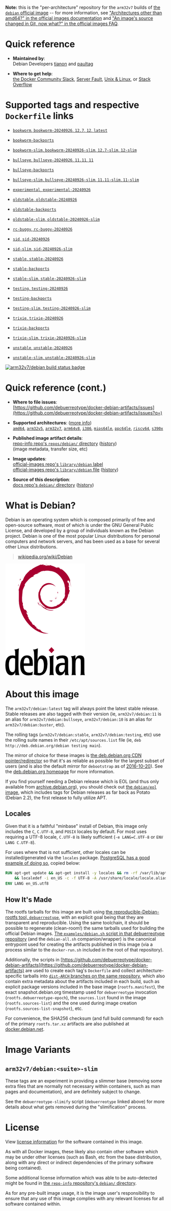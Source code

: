 <!--

********************************************************************************

WARNING:

    DO NOT EDIT "debian/README.md"

    IT IS AUTO-GENERATED

    (from the other files in "debian/" combined with a set of templates)

********************************************************************************

-->

**Note:** this is the "per-architecture" repository for the `arm32v7` builds of [the `debian` official image](https://hub.docker.com/_/debian) -- for more information, see ["Architectures other than amd64?" in the official images documentation](https://github.com/docker-library/official-images#architectures-other-than-amd64) and ["An image's source changed in Git, now what?" in the official images FAQ](https://github.com/docker-library/faq#an-images-source-changed-in-git-now-what).

# Quick reference

-	**Maintained by**:  
	Debian Developers [tianon](https://qa.debian.org/developer.php?login=tianon) and [paultag](https://qa.debian.org/developer.php?login=paultag)

-	**Where to get help**:  
	[the Docker Community Slack](https://dockr.ly/comm-slack), [Server Fault](https://serverfault.com/help/on-topic), [Unix & Linux](https://unix.stackexchange.com/help/on-topic), or [Stack Overflow](https://stackoverflow.com/help/on-topic)

# Supported tags and respective `Dockerfile` links

-	[`bookworm`, `bookworm-20240926`, `12.7`, `12`, `latest`](https://github.com/debuerreotype/docker-debian-artifacts/blob/03b3b268228966a130cf336c3100c2c8ec8b6c8f/bookworm/Dockerfile)

-	[`bookworm-backports`](https://github.com/debuerreotype/docker-debian-artifacts/blob/03b3b268228966a130cf336c3100c2c8ec8b6c8f/bookworm/backports/Dockerfile)

-	[`bookworm-slim`, `bookworm-20240926-slim`, `12.7-slim`, `12-slim`](https://github.com/debuerreotype/docker-debian-artifacts/blob/03b3b268228966a130cf336c3100c2c8ec8b6c8f/bookworm/slim/Dockerfile)

-	[`bullseye`, `bullseye-20240926`, `11.11`, `11`](https://github.com/debuerreotype/docker-debian-artifacts/blob/03b3b268228966a130cf336c3100c2c8ec8b6c8f/bullseye/Dockerfile)

-	[`bullseye-backports`](https://github.com/debuerreotype/docker-debian-artifacts/blob/03b3b268228966a130cf336c3100c2c8ec8b6c8f/bullseye/backports/Dockerfile)

-	[`bullseye-slim`, `bullseye-20240926-slim`, `11.11-slim`, `11-slim`](https://github.com/debuerreotype/docker-debian-artifacts/blob/03b3b268228966a130cf336c3100c2c8ec8b6c8f/bullseye/slim/Dockerfile)

-	[`experimental`, `experimental-20240926`](https://github.com/debuerreotype/docker-debian-artifacts/blob/03b3b268228966a130cf336c3100c2c8ec8b6c8f/experimental/Dockerfile)

-	[`oldstable`, `oldstable-20240926`](https://github.com/debuerreotype/docker-debian-artifacts/blob/03b3b268228966a130cf336c3100c2c8ec8b6c8f/oldstable/Dockerfile)

-	[`oldstable-backports`](https://github.com/debuerreotype/docker-debian-artifacts/blob/03b3b268228966a130cf336c3100c2c8ec8b6c8f/oldstable/backports/Dockerfile)

-	[`oldstable-slim`, `oldstable-20240926-slim`](https://github.com/debuerreotype/docker-debian-artifacts/blob/03b3b268228966a130cf336c3100c2c8ec8b6c8f/oldstable/slim/Dockerfile)

-	[`rc-buggy`, `rc-buggy-20240926`](https://github.com/debuerreotype/docker-debian-artifacts/blob/03b3b268228966a130cf336c3100c2c8ec8b6c8f/rc-buggy/Dockerfile)

-	[`sid`, `sid-20240926`](https://github.com/debuerreotype/docker-debian-artifacts/blob/03b3b268228966a130cf336c3100c2c8ec8b6c8f/sid/Dockerfile)

-	[`sid-slim`, `sid-20240926-slim`](https://github.com/debuerreotype/docker-debian-artifacts/blob/03b3b268228966a130cf336c3100c2c8ec8b6c8f/sid/slim/Dockerfile)

-	[`stable`, `stable-20240926`](https://github.com/debuerreotype/docker-debian-artifacts/blob/03b3b268228966a130cf336c3100c2c8ec8b6c8f/stable/Dockerfile)

-	[`stable-backports`](https://github.com/debuerreotype/docker-debian-artifacts/blob/03b3b268228966a130cf336c3100c2c8ec8b6c8f/stable/backports/Dockerfile)

-	[`stable-slim`, `stable-20240926-slim`](https://github.com/debuerreotype/docker-debian-artifacts/blob/03b3b268228966a130cf336c3100c2c8ec8b6c8f/stable/slim/Dockerfile)

-	[`testing`, `testing-20240926`](https://github.com/debuerreotype/docker-debian-artifacts/blob/03b3b268228966a130cf336c3100c2c8ec8b6c8f/testing/Dockerfile)

-	[`testing-backports`](https://github.com/debuerreotype/docker-debian-artifacts/blob/03b3b268228966a130cf336c3100c2c8ec8b6c8f/testing/backports/Dockerfile)

-	[`testing-slim`, `testing-20240926-slim`](https://github.com/debuerreotype/docker-debian-artifacts/blob/03b3b268228966a130cf336c3100c2c8ec8b6c8f/testing/slim/Dockerfile)

-	[`trixie`, `trixie-20240926`](https://github.com/debuerreotype/docker-debian-artifacts/blob/03b3b268228966a130cf336c3100c2c8ec8b6c8f/trixie/Dockerfile)

-	[`trixie-backports`](https://github.com/debuerreotype/docker-debian-artifacts/blob/03b3b268228966a130cf336c3100c2c8ec8b6c8f/trixie/backports/Dockerfile)

-	[`trixie-slim`, `trixie-20240926-slim`](https://github.com/debuerreotype/docker-debian-artifacts/blob/03b3b268228966a130cf336c3100c2c8ec8b6c8f/trixie/slim/Dockerfile)

-	[`unstable`, `unstable-20240926`](https://github.com/debuerreotype/docker-debian-artifacts/blob/03b3b268228966a130cf336c3100c2c8ec8b6c8f/unstable/Dockerfile)

-	[`unstable-slim`, `unstable-20240926-slim`](https://github.com/debuerreotype/docker-debian-artifacts/blob/03b3b268228966a130cf336c3100c2c8ec8b6c8f/unstable/slim/Dockerfile)

[![arm32v7/debian build status badge](https://img.shields.io/jenkins/s/https/doi-janky.infosiftr.net/job/multiarch/job/arm32v7/job/debian.svg?label=arm32v7/debian%20%20build%20job)](https://doi-janky.infosiftr.net/job/multiarch/job/arm32v7/job/debian/)

# Quick reference (cont.)

-	**Where to file issues**:  
	[https://github.com/debuerreotype/docker-debian-artifacts/issues](https://github.com/debuerreotype/docker-debian-artifacts/issues?q=)

-	**Supported architectures**: ([more info](https://github.com/docker-library/official-images#architectures-other-than-amd64))  
	[`amd64`](https://hub.docker.com/r/amd64/debian/), [`arm32v5`](https://hub.docker.com/r/arm32v5/debian/), [`arm32v7`](https://hub.docker.com/r/arm32v7/debian/), [`arm64v8`](https://hub.docker.com/r/arm64v8/debian/), [`i386`](https://hub.docker.com/r/i386/debian/), [`mips64le`](https://hub.docker.com/r/mips64le/debian/), [`ppc64le`](https://hub.docker.com/r/ppc64le/debian/), [`riscv64`](https://hub.docker.com/r/riscv64/debian/), [`s390x`](https://hub.docker.com/r/s390x/debian/)

-	**Published image artifact details**:  
	[repo-info repo's `repos/debian/` directory](https://github.com/docker-library/repo-info/blob/master/repos/debian) ([history](https://github.com/docker-library/repo-info/commits/master/repos/debian))  
	(image metadata, transfer size, etc)

-	**Image updates**:  
	[official-images repo's `library/debian` label](https://github.com/docker-library/official-images/issues?q=label%3Alibrary%2Fdebian)  
	[official-images repo's `library/debian` file](https://github.com/docker-library/official-images/blob/master/library/debian) ([history](https://github.com/docker-library/official-images/commits/master/library/debian))

-	**Source of this description**:  
	[docs repo's `debian/` directory](https://github.com/docker-library/docs/tree/master/debian) ([history](https://github.com/docker-library/docs/commits/master/debian))

# What is Debian?

Debian is an operating system which is composed primarily of free and open-source software, most of which is under the GNU General Public License, and developed by a group of individuals known as the Debian project. Debian is one of the most popular Linux distributions for personal computers and network servers, and has been used as a base for several other Linux distributions.

> [wikipedia.org/wiki/Debian](https://en.wikipedia.org/wiki/Debian)

![logo](https://raw.githubusercontent.com/docker-library/docs/b449be7df57e9ed9086bb5821bfb5d6cdc5d67a4/debian/logo.png)

# About this image

The `arm32v7/debian:latest` tag will always point the latest stable release. Stable releases are also tagged with their version (ie, `arm32v7/debian:11` is an alias for `arm32v7/debian:bullseye`, `arm32v7/debian:10` is an alias for `arm32v7/debian:buster`, etc).

The rolling tags (`arm32v7/debian:stable`, `arm32v7/debian:testing`, etc) use the rolling suite names in their `/etc/apt/sources.list` file (ie, `deb http://deb.debian.org/debian testing main`).

The mirror of choice for these images is [the deb.debian.org CDN pointer/redirector](https://deb.debian.org) so that it's as reliable as possible for the largest subset of users (and is also the default mirror for `debootstrap` as of [2016-10-20](https://anonscm.debian.org/cgit/d-i/debootstrap.git/commit/?id=9e8bc60ad1ccf3a25ce7890526b70059f3e770de)). See the [deb.debian.org homepage](https://deb.debian.org) for more information.

If you find yourself needing a Debian release which is EOL (and thus only available from [archive.debian.org](http://archive.debian.org)), you should check out [the `debian/eol` image](https://hub.docker.com/r/debian/eol/), which includes tags for Debian releases as far back as Potato (Debian 2.2), the first release to fully utilize APT.

## Locales

Given that it is a faithful "minbase" install of Debian, this image only includes the `C`, `C.UTF-8`, and `POSIX` locales by default. For most uses requiring a UTF-8 locale, `C.UTF-8` is likely sufficient (`-e LANG=C.UTF-8` or `ENV LANG C.UTF-8`).

For uses where that is not sufficient, other locales can be installed/generated via the `locales` package. [PostgreSQL has a good example of doing so](https://github.com/docker-library/postgres/blob/69bc540ecfffecce72d49fa7e4a46680350037f9/9.6/Dockerfile#L21-L24), copied below:

```dockerfile
RUN apt-get update && apt-get install -y locales && rm -rf /var/lib/apt/lists/* \
	&& localedef -i en_US -c -f UTF-8 -A /usr/share/locale/locale.alias en_US.UTF-8
ENV LANG en_US.utf8
```

## How It's Made

The rootfs tarballs for this image are built using [the reproducible-Debian-rootfs tool, `debuerreotype`](https://github.com/debuerreotype/debuerreotype), with an explicit goal being that they are transparent and reproducible. Using the same toolchain, it should be possible to regenerate (clean-room!) the same tarballs used for building the official Debian images. [The `examples/debian.sh` script in that debuerreotype repository](https://github.com/debuerreotype/debuerreotype/blob/master/examples/debian.sh) (and the `debian-all.sh` companion/wrapper) is the canonical entrypoint used for creating the artifacts published in this image (via a process similar to the `docker-run.sh` included in the root of that repository).

Additionally, the scripts in [https://github.com/debuerreotype/docker-debian-artifacts](https://github.com/debuerreotype/docker-debian-artifacts) are used to create each tag's `Dockerfile` and collect architecture-specific tarballs into [`dist-ARCH` branches on the same repository](https://github.com/debuerreotype/docker-debian-artifacts/branches), which also contain extra metadata about the artifacts included in each build, such as explicit package versions included in the base image (`rootfs.manifest`), the exact snapshot.debian.org timestamp used for `debuerreotype` invocation (`rootfs.debuerreotype-epoch`), the `sources.list` found in the image (`rootfs.sources-list`) and the one used during image creation (`rootfs.sources-list-snapshot`), etc.

For convenience, the SHA256 checksum (and full build command) for each of the primary `rootfs.tar.xz` artifacts are also published at [docker.debian.net](https://docker.debian.net/).

# Image Variants

## `arm32v7/debian:<suite>-slim`

These tags are an experiment in providing a slimmer base (removing some extra files that are normally not necessary within containers, such as man pages and documentation), and are definitely subject to change.

See the `debuerreotype-slimify` script (`debuerreotype` linked above) for more details about what gets removed during the "slimification" process.

# License

View [license information](https://www.debian.org/social_contract#guidelines) for the software contained in this image.

As with all Docker images, these likely also contain other software which may be under other licenses (such as Bash, etc from the base distribution, along with any direct or indirect dependencies of the primary software being contained).

Some additional license information which was able to be auto-detected might be found in [the `repo-info` repository's `debian/` directory](https://github.com/docker-library/repo-info/tree/master/repos/debian).

As for any pre-built image usage, it is the image user's responsibility to ensure that any use of this image complies with any relevant licenses for all software contained within.
